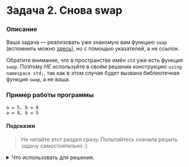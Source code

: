 # Задача 2. Снова swap

### Описание
Ваша задача — реализовать уже знакомую вам функцию `swap` (вспомнить можно [здесь](../../1.7/02)), но с помощью указателей, а не ссылок.

Обратите внимание, что в пространстве имён `std` уже есть функция `swap`. Поэтому *НЕ* используйте в своём решении конструкцию `using namespace std;`, так как в этом случае будет вызвана библиотечная функция `swap`, а не ваша.

### Пример работы программы
```
a = 5, b = 8
a = 8, b = 5
```
#### Подсказки

> Не читайте этот раздел сразу. Попытайтесь сначала решить задачу самостоятельно :)

<details>

<summary>Что использовать для решения.</summary>

Чтобы функция  `swap`  могла изменять значения в тех переменных, которые в неё передали, вы должны передать в функцию не сами переменные, а указатели на них. Внутри функции нужно применить к указателям операцию разыменования (`*`).

Для вывода на консоль использовать  `std::cout`.

</details>
